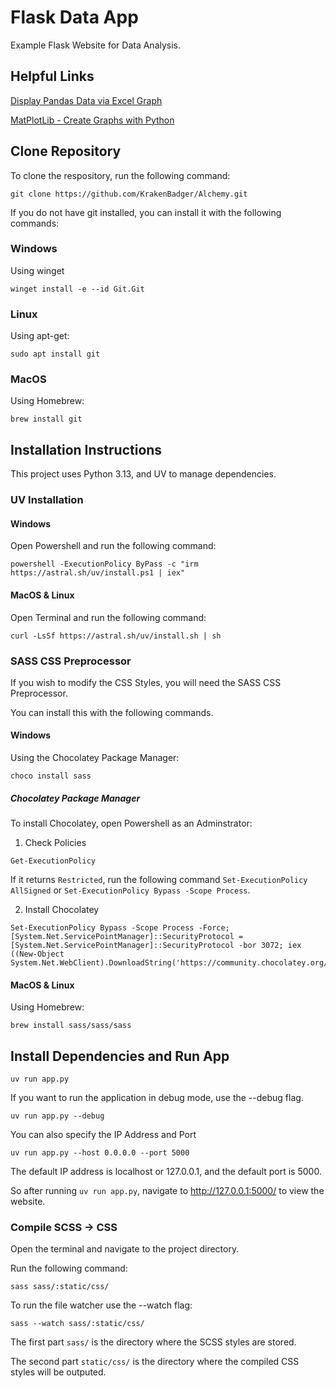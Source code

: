 # Flask Data App

Example Flask Website for Data Analysis.

## Helpful Links

[Display Pandas Data via Excel Graph](https://pandas-xlsxwriter-charts.readthedocs.io)

[MatPlotLib - Create Graphs with Python](https://matplotlib.org/stable/)

## Clone Repository

To clone the respository, run the following command:

```
git clone https://github.com/KrakenBadger/Alchemy.git
```

If you do not have git installed, you can install it with the following commands:

### Windows

Using winget

```
winget install -e --id Git.Git
```

### Linux

Using apt-get:

```
sudo apt install git
```

### MacOS 

Using Homebrew:

```
brew install git
```

## Installation Instructions

This project uses Python 3.13, and UV to manage dependencies.

### UV Installation

#### Windows

Open Powershell and run the following command:

```
powershell -ExecutionPolicy ByPass -c "irm https://astral.sh/uv/install.ps1 | iex"
```

#### MacOS & Linux

Open Terminal and run the following command:

```
curl -LsSf https://astral.sh/uv/install.sh | sh
```




### SASS CSS Preprocessor

If you wish to modify the CSS Styles, you will need the SASS CSS Preprocessor.

You can install this with the following commands.

#### Windows

Using the Chocolatey Package Manager:

```
choco install sass
```

##### Chocolatey Package Manager

To install Chocolatey, open Powershell as an Adminstrator:

1. Check Policies

```
Get-ExecutionPolicy
```

If it returns `Restricted`, run the following command `Set-ExecutionPolicy AllSigned` or `Set-ExecutionPolicy Bypass -Scope Process`.

2. Install Chocolatey

```
Set-ExecutionPolicy Bypass -Scope Process -Force; [System.Net.ServicePointManager]::SecurityProtocol = [System.Net.ServicePointManager]::SecurityProtocol -bor 3072; iex ((New-Object System.Net.WebClient).DownloadString('https://community.chocolatey.org/install.ps1'))
```

#### MacOS & Linux

Using Homebrew:

```
brew install sass/sass/sass
```



## Install Dependencies and Run App

```
uv run app.py
```

If you want to run the application in debug mode, use the --debug flag.

```
uv run app.py --debug
```

You can also specify the IP Address and Port

```
uv run app.py --host 0.0.0.0 --port 5000
```

The default IP address is localhost or 127.0.0.1, and the default port is 5000.

So after running `uv run app.py`, navigate to http://127.0.0.1:5000/ to view the website.


### Compile SCSS -> CSS

Open the terminal and navigate to the project directory.

Run the following command:

```
sass sass/:static/css/
```

To run the file watcher use the --watch flag:

```
sass --watch sass/:static/css/
```

The first part `sass/` is the directory where the SCSS styles are stored.

The second part `static/css/` is the directory where the compiled CSS styles will be outputed.
